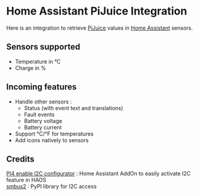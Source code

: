 # Home Assistant PiJuice Integration

Here is an integration to retrieve [PiJuice](https://github.com/PiSupply/PiJuice) values in [Home Assistant](https://home-assistant.io) sensors.


## Sensors supported
* Temperature in °C
* Charge in %


## Incoming features
* Handle other sensors :
  * Status (with event text and translations)
  * Fault events
  * Battery voltage
  * Battery current
* Support °C/°F for temperatures
* Add icons natively to sensors


## Credits
<a href="https://github.com/adamoutler/HassOSConfigurator" target="_blank">PI4 enable I2C configurator</a> : Home Assistant AddOn to easily activate I2C feature in HAOS<br>
<a href="https://pypi.org/project/smbus2/" target="_blank">smbus2</a> : PyPI library for I2C access
